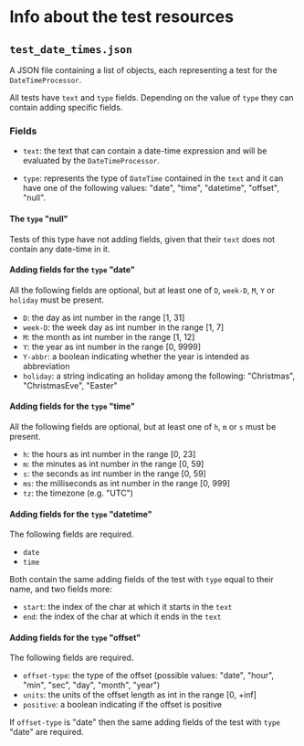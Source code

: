 # Info about the test resources

## `test_date_times.json`

A JSON file containing a list of objects, each representing a test for the `DateTimeProcessor`.

All tests have `text` and `type` fields. Depending on the value of `type` they can contain adding specific fields.

### Fields

* `text`: the text that can contain a date-time expression and will be evaluated by the `DateTimeProcessor`.

* `type`: represents the type of `DateTime` contained in the `text` and it can have one of the following
values: "date", "time", "datetime", "offset", "null".

#### The `type` "null"

Tests of this type have not adding fields, given that their `text` does not contain any date-time in it.

#### Adding fields for the `type` "date"

All the following fields are optional, but at least one of `D`, `week-D`, `M`, `Y` or `holiday` must be present. 

* `D`: the day as int number in the range [1, 31]
* `week-D`: the week day as int number in the range [1, 7]
* `M`: the month as int number in the range [1, 12]
* `Y`: the year as int number in the range [0, 9999]
* `Y-abbr`: a boolean indicating whether the year is intended as abbreviation
* `holiday`: a string indicating an holiday among the following: "Christmas", "ChristmasEve", "Easter"

#### Adding fields for the `type` "time"

All the following fields are optional, but at least one of `h`, `m` or `s` must be present. 

* `h`: the hours as int number in the range [0, 23]
* `m`: the minutes as int number in the range [0, 59]
* `s`: the seconds as int number in the range [0, 59]
* `ms`: the milliseconds as int number in the range [0, 999]
* `tz`: the timezone (e.g. "UTC")

#### Adding fields for the `type` "datetime"

The following fields are required. 

* `date` 
* `time` 

Both contain the same adding fields of the test with `type` equal to their name, and two fields more: 

* `start`: the index of the char at which it starts in the `text`
* `end`: the index of the char at which it ends in the `text`

#### Adding fields for the `type` "offset"

The following fields are required. 

* `offset-type`: the type of the offset (possible values: "date", "hour", "min", "sec", "day", "month", "year")
* `units`: the units of the offset length as int in the range [0, +inf]
* `positive`: a boolean indicating if the offset is positive

If `offset-type` is "date" then the same adding fields of the test with `type` "date" are required.
